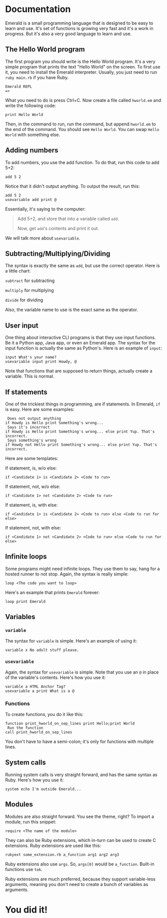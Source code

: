 # Documentation

Emerald is a small programming language that is designed to be easy to
learn and use. It's set of functions is growing very fast and it's a
work in progress. But it's also a very good language to learn and use.

## The Hello World program

The first program you should write is the Hello World program. It's a
very simple program that prints the text "Hello World" on the screen. To
first use it, you need to install the Emerald interpreter. Usually, you
just need to run `ruby main.rb` if you have Ruby.

    Emerald REPL
    =>

What you need to do is press Ctrl+C. Now create a file called
`hworld.em` and write the following code:

    print Hello World

Then, in the command to run, run the command, but append `hworld.em` to
the end of the command. You should see `Hello World`. You can swap
`Hello World` with something else.

## Adding numbers

To add numbers, you use the add function. To do that, run this code to
add 5+2:

    add 5 2

Notice that it didn't output anything. To output the result, run this:

    add 5 2
    usevariable add print @

Essentially, it's saying to the computer:

> Add 5+2, and store that into a variable called `add`.
>
> Now, get `add`'s contents and print it out.

We will talk more about `usevariable`.

## Subtracting/Multiplying/Dividing

The syntax is exactly the same as `add`, but use the correct operator.
Here is a little chart:

`subtract` for subtracting

`multiply` for multiplying

`divide` for dividing

Also, the variable name to use is the exact same as the operator.

## User input

One thing about interactive CLI programs is that they use input
functions. Be it a Python app, Java app, or even an Emerald app. The
syntax for the input function is actually the same as Python's. Here is
an example of `input`:

    input What's your name?
    usevariable input print Howdy, @

Note that functions that are supposed to return things, actually create
a variable. This is normal.

## If statements

One of the trickiest things in programming, are if statements. In
Emerald, `if` is easy. Here are some examples:

     Does not output anything
    if Howdy is Hello print Something's wrong... 
     Says it's incorrect
    if Howdy is Hello print Something's wrong... else print Yup. That's incorrect.
     Says something's wrong
    if Howdy not Hello print Something's wrong... else print Yup. That's incorrect.

Here are some templates:

If statement, is, w/o else:

    if <Candidate 1> is <Candidate 2> <Code to run>

If statement, not, w/o else:

    if <Candidate 1> not <Candidate 2> <Code to run>

If statement, is, with else:

    if <Candidate 1> is <Candidate 2> <Code to run> else <Code to run for else>

If statement, not, with else:

    if <Candidate 1> not <Candidate 2> <Code to run> else <Code to run for else>

## Infinite loops

Some programs might need infinite loops. They use them to say, hang for
a hosted runner to not stop. Again, the syntax is really simple:

    loop <The code you want to loop>

Here's an example that prints `Emerald` forever:

    loop print Emerald

## Variables

### `variable`

The syntax for `variable` is simple. Here's an example of using it:

    variable x No adult stuff please.

### `usevariable`

Again, the syntax for `usevariable` is simple. Note that you use an `@`
in place of the variable's contents. Here's how you use it:

    variable a HTML Anchor Tag?
    usevariable a print What is a @

### Functions

To create functions, you do it like this:

    function print_hworld_on_sep_lines print Hello;print World
     Run the function
    call print_hworld_on_sep_lines

You don't have to have a semi-colon; it's only for functions with
multiple lines.

## System calls

Running system calls is very straight forward, and has the same syntax
as Ruby. Here's how you use it:

    system echo I'm outside Emerald...

## Modules

Modules are also straight forward. You see the theme, right? To import a
module, run this snippet:

    require <The name of the module>
They can also be Ruby extensions, which in-turn can be used to create C extensions. Ruby extensions are used like this:
```
rubyext some_extension.rb a_function arg1 arg2 arg3
```
Ruby extensions also use `args`. So, `args[0]` would be `a_function`. Built-in functions use `tok`.

Ruby extensions are much preferred, because they support variable-less arguments, meaning you don't need to create a bunch of variables as arguments. 

# You did it!

